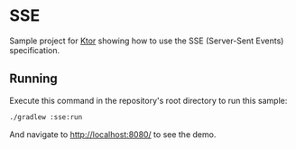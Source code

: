 # SSE

Sample project for [Ktor](https://ktor.io) showing how to use the SSE (Server-Sent Events) specification.

## Running

Execute this command in the repository's root directory to run this sample:

```bash
./gradlew :sse:run
```
 
And navigate to [http://localhost:8080/](http://localhost:8080/) to see the demo.  
